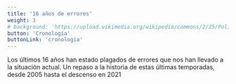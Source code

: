```yaml
---
title: '16 años de errores'
weight: 3
# background: 'https://upload.wikimedia.org/wikipedia/commons/2/25/Polideportivo_Antonio_Magari%C3%B1os_recortada.jpg'
button: 'Cronología'
buttonLink: 'cronologia'
---
```


Los últimos 16 años han estado plagados de errores que nos han llevado a la situación actual. Un repaso a la historia de estas últimas temporadas, desde 2005 hasta el descenso en 2021
